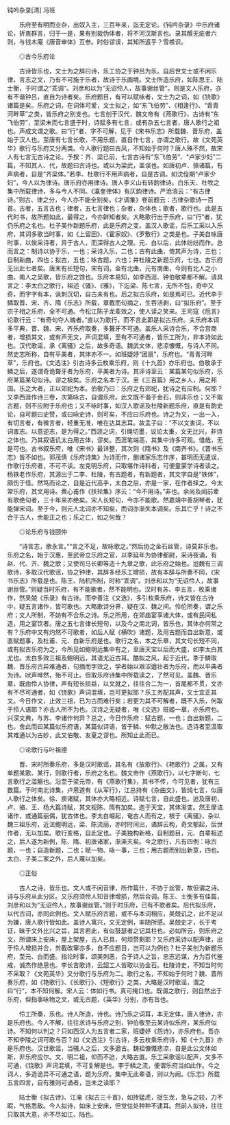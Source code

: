 钝吟杂录[清] 冯班

　　乐府至有明而业杂，出奴入主，三百年来，迄无定论。《钝吟杂录》中乐府诸论，折衷群言，归于一是，果有别裁伪体者，将不河汉斯言也。录其醇无疵者六则，与钱木庵《唐音审体》互参。时俗谬误，其知所返乎？雪樵识。

　　◎古今乐府论

　　古诗皆乐也，文士为之辞曰诗，乐工协之于钟吕为乐。自后世文士或不闲乐律，言志之文，乃有不可施于乐者，故诗于乐画境。文士所造乐府，如陈思王、陆士衡，于时谓之“乖调”。刘彦和以为“无诏伶人，故事谢丝管”。则是文人乐府，亦有不谐钟吕，直自为诗者矣。乐府题目，有可以赋咏者，文士为之词，如《铙歌》诸篇是矣。乐府之词，在词体可爱，文士拟之，如“东飞伯劳”、《相逢行》、“青青河畔草”之类，皆乐府之别支也。七言创于汉代，魏文帝有《燕歌行》，古诗有“东飞伯劳”，至梁末而七言盛于时，诗赋多有七言，或有杂五七言者，唐人歌行之祖也。声成文谓之歌。曰“行”者，字不可解，见于《宋书乐志》所载魏、晋乐府，盖始于汉人也。至唐有七言长歌，不用乐题，直自作七言，亦谓之歌行。故《文苑英华》歌行与乐府又分两类。今人歌行题曰古风，不知始于何时？唐人殊不然，故宋人有七言无古诗之论。予按：齐、梁已前，七言古诗有“东飞伯劳”、“卢家少妇”二篇，不知其人、代，故题曰古诗也。或以为梁武，盖误也。如唐初卢、骆诸篇，有声病者，自是“齐梁体。”若李、杜歌行不用声病者，自是古调。如沈佺期“卢家少妇”，今人以为律诗。唐乐府亦用律诗。唐人李义山有转韵律诗。白乐天、杜牧之集中所载律诗，多与今人不同。《瀛奎律体》有仄韵律诗。严沧浪云：“有古律诗。”则古、律之分，今人亦不能全别矣。《才调集》卷前题云：古律杂歌诗一百首。古者，五言古也；律者，五七言律也；杂者，杂体也；歌者，歌行也。此是五代时书，故所题如此，最得之，今亦鲜知者矣。大略歌行出于乐府，曰“行”者，犹仍乐府之名也。杜子美作新题乐府，此是乐府之变。盖汉人歌谣，后乐工采以入乐府，其词多歌当时事，如《上留田》、《霍家奴》、《罗敷行》之类是也。子美自咏唐时事，以俟采诗者，异于古人，而深得古人之理。元、白以后，此体纷纷而作。总而言之：制诗以协于乐，一也；采诗入乐，二也；古有此曲，倚其声为诗，三也；自制新曲，四也；拟古，五也；咏古题，六也；并杜陵之新题乐府，七也。古乐府无出此七者矣。唐末有长短句，宋有词，金有北曲，元有南曲，今则有北人之小曲，南人之吴歌，皆乐府之馀也。乐府本易知，如李西涯、钟伯敬辈都不解。请具言之：李太白之歌行，祖述《骚》、《雅》，下迄梁、陈七言，无所不包，奇中又奇，而字字有本，讽刺沉切，自古未有也。后之拟古乐府，如是焉可已。近代李于鳞取晋、宋、齐、隋《乐志》所载，章截而句摘之，生吞活剥，曰“拟乐府”。至于宗子相之乐府，全不可通。今松江陈子龙辈效之，使人读之笑来。王司寇《卮言》论歌行云：“有奇句夺人魄者。”直以为歌行，而不言此即是拟古乐府。夫乐府本词多平典，晋、魏、宋、齐乐府取奏，多聱牙不可通。盖乐人采诗合乐，不合宫商者，增损其文，或有声无文，声词混填，至有不可通者，皆乐工所为，非本诗如此也。汉代歌谣，承《离骚》之后，故多奇语。魏武文体，悲凉慷慨，与诗人不同。然史志所称，自有平美者，其体亦不一。如班婕妤“团扇”，乐府也。“青青河畔草”，乐府也。《文选注》引古诗多云枚乘乐府，则《十九首》亦乐府也。伯敬承于鳞之后，遂谓奇诡聱牙者为乐府，平美者为诗。其评诗至云：某篇某句似乐府，乐府某篇某句似诗。谬之极矣。乐府之名本于汉。至《三百篇》用之乡人，用之邦国。乐之大者，正以郊祀为本。伯敬乃曰：乐府之有郊祀，犹诗之有应制。何耶？又李西涯作诗三卷，次第咏古，自谓乐府。此文既不谐于金石，则非乐也；又不取古题，则不应附于乐府也；又不咏时事，如汉人歌谣及杜陵新题乐府，直是有韵史论，自可题曰史赞，或曰咏史诗，则可矣，不应曰乐府也。诗之为文，一出一入，有切言者，有微言者，轻重无准，唯在达其志耳。故孟子曰：“不以文害词，不以词害志。以意逆志，是为得之。”西涯之词，引绳切墨，议论太重，文无比兴，非诗之体也。乃其叙语讥太白用古体，谬矣。西涯笔端高，其集中诗多可观。惜哉，无是可也。古书叙乐府，唯《宋书》最详整，其次则《隋书》及《南齐书》。《晋书乐志》皆不如也。郭茂倩《乐府诗集》为诗而作，删诸家乐志作序，甚明而无遣误，作歌行乐府者，不可不读。左克明乐府，只取堪作诗料者，可便童蒙学诗者读之。杨铁老作乐府，其源出于二李、杜陵，有古题者，有新题者，其文字自是“铁体”，颇伤于怪。然笃而论之，自是近代高手，太白之后，亦是一家，在作者择之。今太常乐府，其文用诗。黄心甫作《扶轮集》序云：“今不用诗。”非也。余尚及闻前辈有歌绝句者，三十年来亦绝矣。宋人长短句，今亦不能歌。然嘉靖中善胡琴者，犹能弹宋词。至于今，则元人北词亦不知矣，而词亦渐失本调矣。乐其亡乎！诗之不合于古人，余能正之也；乐之亡，如之何哉？

　　◎论乐府与钱颐仲

　　“诗言志，歌永言。”“言之不足，故咏歌之。”然后协之金石丝管，诗莫非乐也。乐府之名，始于汉惠，至武帝立乐府之官，以李延年为协律都尉，采诗夜诵，有赵、代、齐、魏之歌；又使司马长卿等造十九章之歌，此乐府之始也。迨魏有三调歌诗，多取汉代歌谣，协之钟律，其辞多经乐工增损，故有本辞与所奏不同，《宋书乐志》所载是也。陈王、陆机所制，时称“乖调”。刘彦和以为“无诏伶人，故事谢丝管。”则疑当时乐府，有不能歌者，然不能明也。汉时有苏、李五言，枚乘诸作，然吴兢《乐录》有古诗。而李善注《文选》，多引枚乘乐府，诗文皆在古诗中，疑五言诸作，皆可歌也。大略歌诗分界，疑在汉、魏之间。伶伦所奏，谓之乐府；文人所制，不妨有不合乐之诗。乐之所用，在郊庙宴享诸大体，或有民间私造，用之宴饮者。唐之五七言律长短句，以及今之南北词，皆乐也，其体亦何常之有？乐府中又有灼然不可歌者，如后人赋《横吹》诸题，及用古题而自出新意，或直赋题事，及杜甫、元、白新乐府是也。歌行之名，本之乐章，其文句长短不同，或有拟古乐府为之，今所见如鲍明远集中有之，至唐天宝以后而大盛，如李太白其尤也。太白多效三祖及鲍明远，其语尤近古耳。酷拟之风，起于近代。李于鳞取魏、晋乐府古异难通者，句摘而字效之，学者始以艰涩遒壮者为乐府，而以平典者为诗。吠声哗然，殆不可止。但取乐府诗集中所载读之，了然可见。盖魏、晋乐章，既由伶人协律，声有短长损益，以文就之，往往合二为一，首尾都不贯，文亦有不尽可通者，如《铙歌》声词混填，岂可更拟耶？乐工务配其声，文士宜正其文。今日作文，止效三祖，已为古而难行矣；若更为其不可解者，既不入乐，何取于伶人语耶？亦古人所不为也。汉诗之无疑者，唯《文选》班姬一章，亦乐府也。兴深文典，与苏、李诸作何异？总之，今日作乐府：赋古题，一也；自出新题，二也。舍此而曰某篇似乐府语，某篇似诗语，皆于鳞、仲默之敝法也。选诗者至汲取其难通以为古妙，此又伯敬、友夏之谬也。所知止此而已。

　　◎论歌行与叶祖德

　　晋、宋时所奏乐府，多是汉时歌谣，其名有《放歌行》、《艳歌行》之属，又有单题某歌、某行，则歌行者，乐府之名也。魏文帝作《燕歌行》，以七字断句，七言歌行之滥觞也。沿至于梁元帝，有《燕歌行集》，其书不传，今可见者，犹有三数篇。于时南北诗集，卢思道有《从军行》，江总持有《杂曲文》，皆纯七言，似唐人歌行之体矣。徐、庾诸赋，其体亦大略相近。诗赋七言，自此盛也。迨及唐初，卢、骆、王、杨大篇诗赋，其文视陈、隋有加矣。迤于天宝，其体渐变。然王摩诘诸作，或通篇丽偶，犹古体也。李太白崛起，奄古人而有之，根于《离骚》，杂以魏三祖乐府，近法鲍明远，梁、陈流丽，亦时时间出，谲辞云构，奇文郁起，后世作者，无以加矣。歌行变格，自此定也。子美独构新格，自制题目，元、白辈祖述之，后人遂为新例，陈、隋、初唐诸家，渐澌灭矣。今之歌行，凡有四例：咏古题，一也；自造新题，二也；赋一物、咏一事，三也；用古题而别出新意，四也。太白、子美二家之外，后人蔑以加矣。

　　◎正俗

　　古人之诗，皆乐也。文人或不闲音律，所作篇什，不协于丝管，故但谓之诗。诗与乐府从此分区。又乐府须伶人知音律增损，然后合调。陈王、士衡多有佳篇，刘彦和以为“无诏伶人，故事谢丝管。”则于时乐府，已有不歌者矣。后代拟乐府，以代古词，亦同此例也。文人赋乐府古题，或不与本词相应，吴兢讥之，此不足以为嫌，唐人歌行皆如此。盖诗人寓兴，文无定例，率随所感。吴兢史才，长于考证，昧于文外比兴之旨，其言若此，有似鼓瑟者之记其柱也。必如所云，则乐府之文，所谓床上安床，屋上架屋，古人已具，何烦赘剩耶？又乐府采诗以配声律，出于伶人增损并合，剪截改窜亦多，自不应题目，岂可以为例也？杜子美创为新题乐府，至元、白而盛。指论时事，颂美刺恶，合于诗人之旨，忠志远谋，方为百代鉴戒，诚杰作绝思也。李长吉歌诗，云韶工人皆取以协金石。杜陵诗史，不知当时何不采取？《文苑英华》又分歌行与乐府为二。歌行之名，不知始于何时？魏、晋所奏乐府，如《艳歌行》、《长歌行》、《短歌行》之类，大略是汉时歌谣，谓之曰“行”，本不知何解。宋人云：体如行书。真可掩口也。既谓之歌行，则自然出于乐府，但指事咏物之文，或无古题，《英华》分别，亦有旨也。

　　伶工所奏，乐也。诗人所造，诗也。诗乃乐之词耳，本无定体，唐人律诗，亦是乐府也。今人不解，往往求诗与乐府之别，钟伯敬至云某诗似乐府，某乐府似诗。不知何以判之？只如西汉人为五言者二家，班婕妤《怨诗》，亦乐府也。吾亦不知李陵之词可歌与否？如《文选注》引古诗，多云枚乘乐府诗，知《十九首》亦是乐府也。汉世歌谣，当骚人之后，文多遒古。魏祖慷慨悲凉，自是此公文体如斯，非乐府应尔。文、明二祖，仰而不迨，大略古直。乐工采歌谣以配声，文多不可通，《铙歌》声词混填，不可复解是也。李于鳞之流，便谓乐府当如此作。今之词人，多造诡异不可通之语，题为乐府。集中无此辈语，则以为阙。《乐志》所载五言四言，自有雅则可诵者，岂未之读耶？

　　陆士衡《拟古诗》、江淹《拟古三十首》，如抟猛虎，捉生龙，急与之较，力不暇，气格悉敌。今人拟诗，如床上安床，但觉怯处种种不逮耳。然前人拟诗，往往只取其大意，亦不尽如江、陆也。 

　

